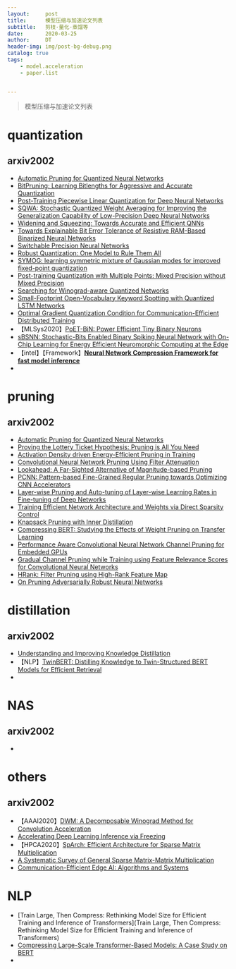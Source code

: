```yaml
---
layout:     post
title:      模型压缩与加速论文列表
subtitle:   剪枝·量化·蒸馏等
date:       2020-03-25
author:     DT
header-img: img/post-bg-debug.png
catalog: true
tags:
    - model.acceleration
    - paper.list


---
```


> 模型压缩与加速论文列表

# quantization

## arxiv2002

* [Automatic Pruning for Quantized Neural Networks](https://arxiv.org/pdf/2002.00523.pdf)
* [BitPruning: Learning Bitlengths for Aggressive and Accurate Quantization](https://arxiv.org/pdf/2002.03090.pdf)
* [Post-Training Piecewise Linear Quantization for Deep Neural Networks](https://arxiv.org/pdf/2002.00104.pdf)
* [SQWA: Stochastic Quantized Weight Averaging for Improving the Generalization Capability of Low-Precision Deep Neural Networks](https://arxiv.org/pdf/2002.00343.pdf)
* [Widening and Squeezing: Towards Accurate and Efficient QNNs](https://arxiv.org/pdf/2002.00555.pdf)
* [Towards Explainable Bit Error Tolerance of Resistive RAM-Based Binarized Neural Networks](https://arxiv.org/pdf/2002.00909.pdf)
* [Switchable Precision Neural Networks](https://arxiv.org/pdf/2002.02815.pdf)
* [Robust Quantization: One Model to Rule Them All](https://arxiv.org/pdf/2002.07686.pdf)
* [SYMOG: learning symmetric mixture of Gaussian modes for improved fixed-point quantization](https://arxiv.org/pdf/2002.08204.pdf)
* [Post-training Quantization with Multiple Points: Mixed Precision without Mixed Precision](https://arxiv.org/pdf/2002.09049.pdf)
* [Searching for Winograd-aware Quantized Networks](https://arxiv.org/pdf/2002.10711.pdf)
* [Small-Footprint Open-Vocabulary Keyword Spotting with Quantized LSTM Networks](https://arxiv.org/pdf/2002.10851.pdf)
* [Optimal Gradient Quantization Condition for Communication-Efficient Distributed Training](https://arxiv.org/pdf/2002.11082.pdf)
* 【MLSys2020】[PoET-BiN: Power Efficient Tiny Binary Neurons](https://arxiv.org/pdf/2002.09794.pdf)
* [sBSNN: Stochastic-Bits Enabled Binary Spiking Neural Network with On-Chip Learning for Energy Efficient Neuromorphic Computing at the Edge](https://arxiv.org/pdf/2002.11163.pdf)
* 【intel】【Framework】[**Neural Network Compression Framework for fast model inference**](https://arxiv.org/pdf/2002.08679.pdf)
* 

# pruning

## arxiv2002

* [Automatic Pruning for Quantized Neural Networks](https://arxiv.org/pdf/2002.00523.pdf)
* [Proving the Lottery Ticket Hypothesis: Pruning is All You Need](https://arxiv.org/pdf/2002.00585.pdf)
* [Activation Density driven Energy-Efficient Pruning in Training](https://arxiv.org/pdf/2002.02949.pdf)
* [Convolutional Neural Network Pruning Using Filter Attenuation](https://arxiv.org/pdf/2002.03299.pdf)
* [Lookahead: A Far-Sighted Alternative of Magnitude-based Pruning](https://arxiv.org/pdf/2002.04809.pdf)
* [PCNN: Pattern-based Fine-Grained Regular Pruning towards Optimizing CNN Accelerators](https://arxiv.org/pdf/2002.04997.pdf)
* [Layer-wise Pruning and Auto-tuning of Layer-wise Learning Rates in Fine-tuning of Deep Networks](https://arxiv.org/pdf/2002.06048.pdf)
* [Training Efficient Network Architecture and Weights via Direct Sparsity Control](https://arxiv.org/pdf/2002.04301.pdf)
* [Knapsack Pruning with Inner Distillation](https://arxiv.org/pdf/2002.08258.pdf)
* [Compressing BERT: Studying the Effects of Weight Pruning on Transfer Learning](https://arxiv.org/pdf/2002.08307.pdf)
* [Performance Aware Convolutional Neural Network Channel Pruning for Embedded GPUs](https://arxiv.org/pdf/2002.08697.pdf)
* [Gradual Channel Pruning while Training using Feature Relevance Scores for Convolutional Neural Networks](https://arxiv.org/pdf/2002.09958.pdf)
* [HRank: Filter Pruning using High-Rank Feature Map](https://arxiv.org/pdf/2002.10179.pdf)
* [On Pruning Adversarially Robust Neural Networks](https://arxiv.org/pdf/2002.10509.pdf)

# distillation

## arxiv2002

* [Understanding and Improving Knowledge Distillation](https://arxiv.org/pdf/2002.03532.pdf)
* 【NLP】[TwinBERT: Distilling Knowledge to Twin-Structured BERT Models for Efficient Retrieval](https://arxiv.org/pdf/2002.06275.pdf)
* 

# NAS

## arxiv2002

* 

# others

## arxiv2002

* 【AAAI2020】[DWM: A Decomposable Winograd Method for Convolution Acceleration](https://arxiv.org/pdf/2002.00552.pdf)
* [Accelerating Deep Learning Inference via Freezing](https://arxiv.org/pdf/2002.02645.pdf)
* 【HPCA2020】[SpArch: Efficient Architecture for Sparse Matrix Multiplication](https://arxiv.org/pdf/2002.08947.pdf)
* [A Systematic Survey of General Sparse Matrix-Matrix Multiplication](https://arxiv.org/pdf/2002.11273.pdf)
* [Communication-Efficient Edge AI: Algorithms and Systems](https://arxiv.org/pdf/2002.09668.pdf)



# NLP

* [Train Large, Then Compress: Rethinking Model Size for Efficient Training and Inference of Transformers](Train Large, Then Compress: Rethinking Model Size for Efficient Training and Inference of Transformers)
* [Compressing Large-Scale Transformer-Based Models: A Case Study on BERT](https://arxiv.org/pdf/2002.11985.pdf)
* 





